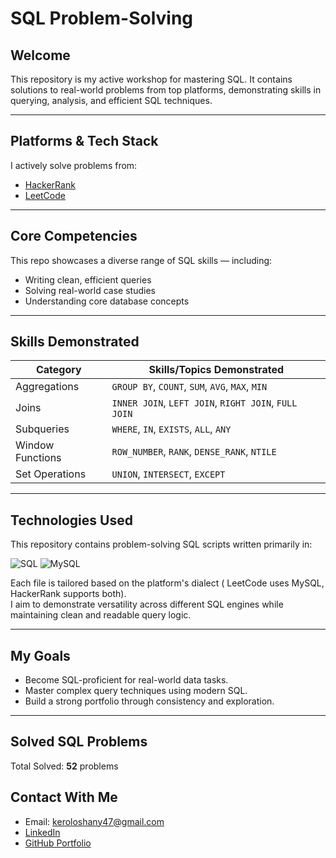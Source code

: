 # SQL Problem-Solving

## Welcome
This repository is my active workshop for mastering SQL. It contains solutions to real-world problems from top platforms, demonstrating skills in querying, analysis, and efficient SQL techniques.

---

## Platforms & Tech Stack
I actively solve problems from:
- [HackerRank](https://www.hackerrank.com/)
- [LeetCode](https://leetcode.com/)

---

##  Core Competencies
This repo showcases a diverse range of SQL skills — including:
- Writing clean, efficient queries
- Solving real-world case studies
- Understanding core database concepts

---

##  Skills Demonstrated
| Category          | Skills/Topics Demonstrated                                      |
|-------------------|----------------------------------------------------------------|
| Aggregations       | `GROUP BY`, `COUNT`, `SUM`, `AVG`, `MAX`, `MIN`                |
| Joins              | `INNER JOIN`, `LEFT JOIN`, `RIGHT JOIN`, `FULL JOIN`           |
| Subqueries         | `WHERE`, `IN`, `EXISTS`, `ALL`, `ANY`                          |
| Window Functions   | `ROW_NUMBER`, `RANK`, `DENSE_RANK`, `NTILE`                    |
| Set Operations     | `UNION`, `INTERSECT`, `EXCEPT`                                 |

---
##  Technologies Used

This repository contains problem-solving SQL scripts written primarily in:

 ![SQL](https://img.shields.io/badge/SQL-Server-blue?logo=microsoftsqlserver)
 ![MySQL](https://img.shields.io/badge/MySQL-Used-blue?logo=mysql)


Each file is tailored based on the platform's dialect ( LeetCode uses MySQL, HackerRank supports both).  
I aim to demonstrate versatility across different SQL engines while maintaining clean and readable query logic.

---

##  My Goals
-  Become SQL-proficient for real-world data tasks.
-  Master complex query techniques using modern SQL.
-  Build a strong portfolio through consistency and exploration.

---
##  Solved SQL Problems

Total Solved: **52** problems

##  Contact With Me
-  Email: keroloshany47@gmail.com
-  [LinkedIn](https://www.linkedin.com/in/kerolos-hani-2519441b6/)
-  [GitHub Portfolio](https://github.com/keroloshany47)

